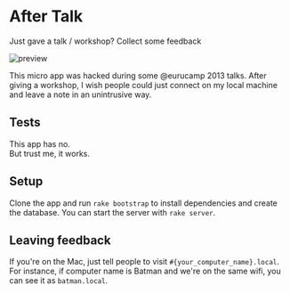 After Talk
==========

Just gave a talk / workshop? Collect some feedback

![preview](http://f.cl.ly/items/312I1G3Y1a2A0R0w2g3B/Screen%20Shot%202013-08-19%20at%2012.08.28%20PM.png)

This micro app was hacked during some @eurucamp 2013 talks.
After giving a workshop, I wish people could just connect on my local machine and leave a note in an unintrusive way.

## Tests

This app has no.<br>
But trust me, it works.

## Setup

Clone the app and run `rake bootstrap` to install dependencies and create the database.
You can start the server with `rake server`.

## Leaving feedback

If you're on the Mac, just tell people to visit `#{your_computer_name}.local`.
For instance, if computer name is Batman and we're on the same wifi, you can see it as `batman.local`.


